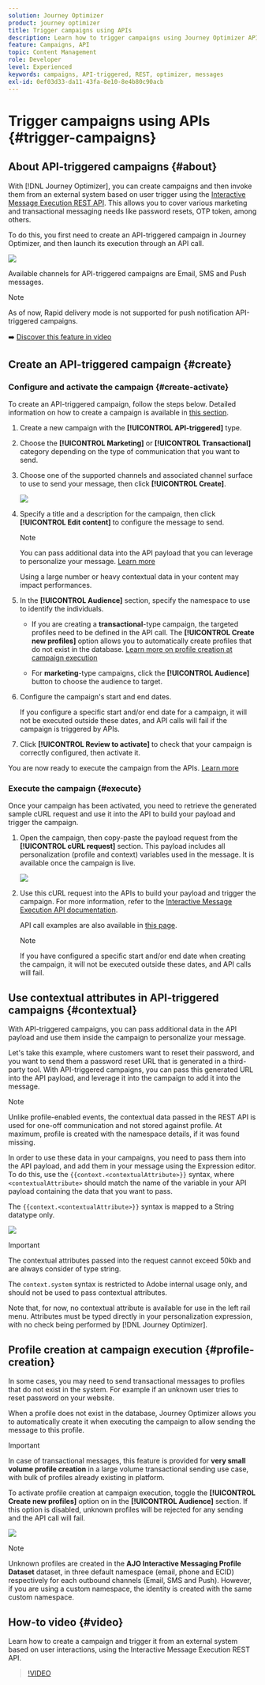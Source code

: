 ```yaml
---
solution: Journey Optimizer
product: journey optimizer
title: Trigger campaigns using APIs
description: Learn how to trigger campaigns using Journey Optimizer APIs
feature: Campaigns, API
topic: Content Management
role: Developer
level: Experienced
keywords: campaigns, API-triggered, REST, optimizer, messages
exl-id: 0ef03d33-da11-43fa-8e10-8e4b80c90acb
---
```

# Trigger campaigns using APIs {#trigger-campaigns}

## About API-triggered campaigns {#about}

With [!DNL Journey Optimizer], you can create campaigns and then invoke them from an external system based on user trigger using the [Interactive Message Execution REST API](https://developer.adobe.com/journey-optimizer-apis/references/messaging/#tag/execution). This allows you to cover various marketing and transactional messaging needs like password resets, OTP token, among others.

To do this, you first need to create an API-triggered campaign in Journey Optimizer, and then launch its execution through an API call.

![](../rn/assets/do-not-localize/api-triggered.gif)

Available channels for API-triggered campaigns are Email, SMS and Push messages.

>[!NOTE]
>
>As of now, Rapid delivery mode is not supported for push notification API-triggered campaigns.

➡️ [Discover this feature in video](#video)

## Create an API-triggered campaign {#create}

### Configure and activate the campaign {#create-activate}

To create an API-triggered campaign, follow the steps below. Detailed information on how to create a campaign is available in [this section](create-campaign.md).

1. Create a new campaign with the **[!UICONTROL API-triggered]** type.

1. Choose the **[!UICONTROL Marketing]** or **[!UICONTROL Transactional]** category depending on the type of communication that you want to send.

1. Choose one of the supported channels and associated channel surface to use to send your message, then click **[!UICONTROL Create]**.

    ![](assets/api-triggered-type.png)
    
1. Specify a title and a description for the campaign, then click **[!UICONTROL Edit content]** to configure the message to send.

    >[!NOTE]
    >
    >You can pass additional data into the API payload that you can leverage to personalize your message. [Learn more](#contextual)
    >
    >Using a large number or heavy contextual data in your content may impact performances.

1. In the **[!UICONTROL Audience]** section, specify the namespace to use to identify the individuals.

    * If you are creating a **transactional**-type campaign, the targeted profiles need to be defined in the API call. The **[!UICONTROL Create new profiles]** option allows you to automatically create profiles that do not exist in the database. [Learn more on profile creation at campaign execution](#profile-creation)

    * For **marketing**-type campaigns, click the **[!UICONTROL Audience]** button to choose the audience to target.

1. Configure the campaign's start and end dates. 

    If you configure a specific start and/or end date for a campaign, it will not be executed outside these dates, and API calls will fail if the campaign is triggered by APIs.

1. Click **[!UICONTROL Review to activate]** to check that your campaign is correctly configured, then activate it.

You are now ready to execute the campaign from the APIs. [Learn more](#execute)

### Execute the campaign {#execute}

Once your campaign has been activated, you need to retrieve the generated sample cURL request and use it into the API to build your payload and trigger the campaign.

1. Open the campaign, then copy-paste the payload request from the **[!UICONTROL cURL request]** section. This payload includes all personalization (profile and context) variables used in the message. It is available once the campaign is live.

    ![](assets/api-triggered-curl.png)

1. Use this cURL request into the APIs to build your payload and trigger the campaign. For more information, refer to the [Interactive Message Execution API documentation](https://developer.adobe.com/journey-optimizer-apis/references/messaging/#tag/execution).


    API call examples are also available in [this page](https://developer.adobe.com/journey-optimizer-apis/references/messaging-samples/).

    >[!NOTE]
    >
    >If you have configured a specific start and/or end date when creating the campaign, it will not be executed outside these dates, and API calls will fail.

## Use contextual attributes in API-triggered campaigns {#contextual}

With API-triggered campaigns, you can pass additional data in the API payload and use them inside the campaign to personalize your message.

Let's take this example, where customers want to reset their password, and you want to send them a password reset URL that is generated in a third-party tool. With API-triggered campaigns, you can pass this generated URL into the API payload, and leverage it into the campaign to add it into the message.

>[!NOTE]
>
>Unlike profile-enabled events, the contextual data passed in the REST API is used for one-off communication and not stored against profile. At maximum, profile is created with the namespace details, if it was found missing.

In order to use these data in your campaigns, you need to pass them into the API payload, and add them in your message using the Expression editor. To do this, use the `{{context.<contextualAttribute>}}` syntax, where `<contextualAttribute>` should match the name of the variable in your API payload containing the data that you want to pass.

The `{{context.<contextualAttribute>}}` syntax is mapped to a String datatype only.

![](assets/api-triggered-context.png)


>[!IMPORTANT]
>
>The contextual attributes passed into the request cannot exceed 50kb and are always consider of type string.
>
>The `context.system` syntax is restricted to Adobe internal usage only, and should not be used to pass contextual attributes.

Note that, for now, no contextual attribute is available for use in the left rail menu. Attributes must be typed directly in your personalization expression, with no check being performed by [!DNL Journey Optimizer].

## Profile creation at campaign execution {#profile-creation}

In some cases, you may need to send transactional messages to profiles that do not exist in the system. For example if an unknown user tries to reset password on your website.

When a profile does not exist in the database, Journey Optimizer allows you to automatically create it when executing the campaign to allow sending the message to this profile.

>[!IMPORTANT]
>
>In case of transactional messages, this feature is provided for **very small volume profile creation** in a large volume transactional sending use case, with bulk of profiles already existing in platform.

To activate profile creation at campaign execution, toggle the **[!UICONTROL Create new profiles]** option on in the **[!UICONTROL Audience]** section. If this option is disabled, unknown profiles will be rejected for any sending and the API call will fail.

![](assets/api-triggered-create-profile.png)

>[!NOTE]
>
>Unknown profiles are created in the **AJO Interactive Messaging Profile Dataset** dataset, in three default namespace (email, phone and ECID) respectively for each outbound channels (Email, SMS and Push). However, if you are using a custom namespace, the identity is created with the same custom namespace.

## How-to video {#video}

Learn how to create a campaign and trigger it from an external system based on user interactions, using the Interactive Message Execution REST API.

>[!VIDEO](https://video.tv.adobe.com/v/3425358?quality=12)
